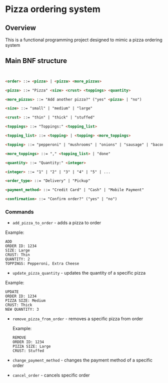 # Pizza ordering system

## Overview

This is a functional programming project designed to mimic a pizza ordering system

## Main BNF structure

```markdown


<order> ::= <pizza> | <pizza> <more_pizzas>

<pizza> ::= "Pizza" <size> <crust> <toppings> <quantity>

<more_pizzas> ::= "Add another pizza?" ("yes" <pizza> | "no")

<size> ::= "small" | "medium" | "large"

<crust> ::= "thin" | "thick" | "stuffed"

<toppings> ::= "Toppings:" <topping_list>

<topping_list> ::= <topping> | <topping> <more_toppings>

<topping> ::= "pepperoni" | "mushrooms" | "onions" | "sausage" | "bacon" | "extra cheese" | "black olives" | "green peppers" | "pineapple"

<more_toppings> ::= "," <topping_list> | "done"

<quantity> ::= "Quantity:" <integer>

<integer> ::= "1" | "2" | "3" | "4" | "5" | ...

<order_type> ::= "Delivery" | "Pickup"

<payment_method> ::= "Credit Card" | "Cash" | "Mobile Payment"

<confirmation> ::= "Confirm order?" ("yes" | "no")


```

### Commands

* `add_pizza_to_order` - adds a pizza to order

Example:
```
ADD
ORDER ID: 1234
SIZE: Large
CRUST: Thin
QUANTITY: 2
TOPPINGS: Pepperoni, Extra Cheese

```
* `update_pizza_quantity` - updates the quantity of a specific pizza

Example:
```
UPDATE
ORDER ID: 1234
PIZZA SIZE: Medium
CRUST: Thick
NEW QUANTITY: 3

```
* `remove_pizza_from_order` - removes a specific pizza from order
    
    Example:
    ```
    REMOVE
    ORDER ID: 1234
    PIZZA SIZE: Large
    CRUST: Stuffed

    ```
* `change_payment_method` - changes the payment method of a specific order
* `cancel_order` - cancels specific order